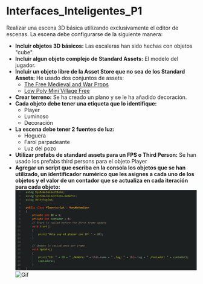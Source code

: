 # Interfaces_Inteligentes_P1

Realizar una escena 3D básica utilizando exclusivamente el editor de escenas. La escena debe configurarse de la siguiente manera:
- **Incluir objetos 3D básicos:** Las escaleras han sido hechas con objetos "cube".
- **Incluir algun objeto complejo de Standard Assets:** El modelo del jugador.
- **Incluir un objeto libre de la Asset Store que no sea de los Standard Assets:** He usado dos conjuntos de assets:
  - [The Free Medieval and War Props](https://assetstore.unity.com/packages/3d/props/the-free-medieval-and-war-props-174433)
  - [Low Poly Mini Village Free](https://assetstore.unity.com/packages/3d/environments/low-poly-mini-village-free-131677)
- **Crear terreno:** Se ha creado un plano y se le ha añadido decoración.
- **Cada objeto debe tener una etiqueta que lo identifique:**
  - Player
  - Luminoso
  - Decoración
- **La escena debe tener 2 fuentes de luz:**
  - Hoguera
  - Farol parpadeante
  - Luz del pozo
- **Utilizar prefabs de standard assets para un FPS o Third Person:** Se han usado los prefabs third persons para el objeto Player
- **Agregar un script que escriba en la consola los objetos que se han utilizado, un identificador numérico que les asignes a cada uno de los objetos y el valor de un contador que se actualiza en cada iteración para cada objeto:**
![Image](https://github.com/GGCristo/Interfaces_Inteligentes_P1/blob/main/img/script.png)
![Gif](https://github.com/GGCristo/Interfaces_Inteligentes_P1/blob/main/Animation.gif)
